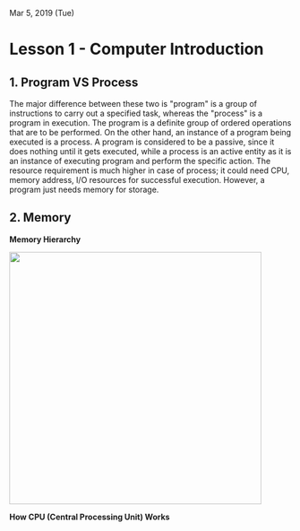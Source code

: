 Mar 5, 2019 (Tue)
<H1> Lesson 1 - Computer Introduction </H1>

<H2> 1. Program VS Process </H2>

The major difference between these two is "program" is a group of instructions to carry out a specified task, whereas the "process" is a program in execution. The program is a definite group of ordered operations that are to be performed. On the other hand, an instance of a program being executed is a process. A program is considered to be a passive, since it does nothing until it gets executed, while a process is an active entity as it is an instance of executing program and perform the specific action. The resource requirement is much higher in case of process; it could need CPU, memory address, I/O resources for successful execution. However, a program just needs memory for storage.

<H2> 2. Memory </H2>

**Memory Hierarchy**

<img width="450" src="https://user-images.githubusercontent.com/29372705/53848587-409d4a00-3ff8-11e9-99f5-d49467b7b91b.png">

**How CPU (Central Processing Unit) Works**





